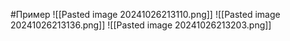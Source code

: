 #Пример 
![[Pasted image 20241026213110.png]]
![[Pasted image 20241026213136.png]]
![[Pasted image 20241026213203.png]]
